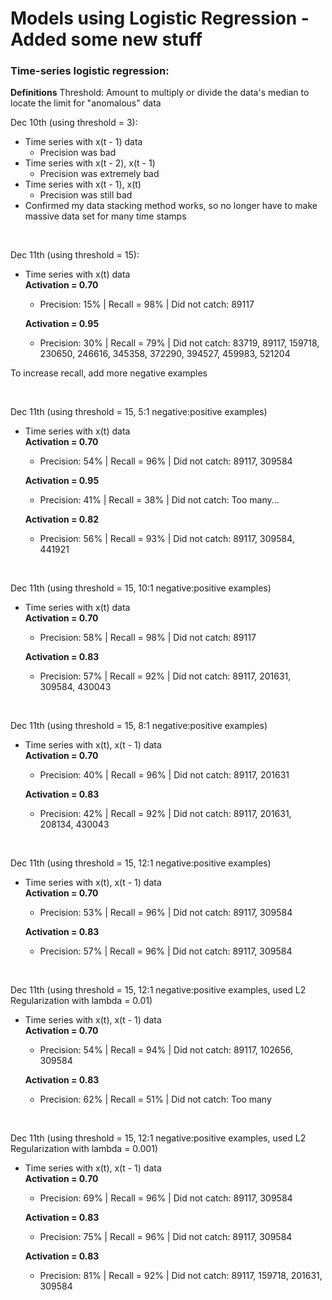 # Models using Logistic Regression - Added some new stuff

### Time-series logistic regression:

**Definitions**
Threshold: Amount to multiply or divide the data's median to locate the limit for "anomalous" data

Dec 10th (using threshold = 3): 
- Time series with x(t - 1) data <br>
  - Precision was bad
- Time series with x(t - 2), x(t - 1)
  - Precision was extremely bad
- Time series with x(t - 1), x(t)
  - Precision was still bad
- Confirmed my data stacking method works, so no longer have to make massive data set for many time stamps

<br>

Dec 11th (using threshold = 15):
- Time series with x(t) data <br>
  **Activation = 0.70**
  - Precision: 15% | Recall = 98% | Did not catch: 89117

  **Activation = 0.95**
  - Precision: 30% | Recall = 79% | Did not catch: 83719, 89117, 159718, 230650, 246616, 345358, 372290, 394527, 459983, 521204

To increase recall, add more negative examples

<br>

Dec 11th (using threshold = 15, 5:1 negative:positive examples)
- Time series with x(t) data <br>
  **Activation = 0.70**
  - Precision: 54% | Recall = 96% | Did not catch: 89117, 309584

  **Activation = 0.95**
  - Precision: 41% | Recall = 38% | Did not catch: Too many...

  **Activation = 0.82**
  - Precision: 56% | Recall = 93% | Did not catch: 89117, 309584, 441921

<br>

Dec 11th (using threshold = 15, 10:1 negative:positive examples)
- Time series with x(t) data <br>
  **Activation = 0.70**
  - Precision: 58% | Recall = 98% | Did not catch: 89117

  **Activation = 0.83**
  - Precision: 57% | Recall = 92% | Did not catch: 89117, 201631, 309584, 430043

<br>

Dec 11th (using threshold = 15, 8:1 negative:positive examples)
- Time series with x(t), x(t - 1) data <br>
  **Activation = 0.70**
  - Precision: 40% | Recall = 96% | Did not catch: 89117, 201631

  **Activation = 0.83**
  - Precision: 42% | Recall = 92% | Did not catch: 89117, 201631, 208134, 430043

<br>

Dec 11th (using threshold = 15, 12:1 negative:positive examples)
- Time series with x(t), x(t - 1) data <br>
  **Activation = 0.70**
  - Precision: 53% | Recall = 96% | Did not catch: 89117, 309584

  **Activation = 0.83**
  - Precision: 57% | Recall = 96% | Did not catch: 89117, 309584

<br>

Dec 11th (using threshold = 15, 12:1 negative:positive examples, used L2 Regularization with lambda = 0.01)
- Time series with x(t), x(t - 1) data <br>
  **Activation = 0.70**
  - Precision: 54% | Recall = 94% | Did not catch: 89117, 102656, 309584

  **Activation = 0.83**
  - Precision: 62% | Recall = 51% | Did not catch: Too many

<br>

Dec 11th (using threshold = 15, 12:1 negative:positive examples, used L2 Regularization with lambda = 0.001)
- Time series with x(t), x(t - 1) data <br>
  **Activation = 0.70**
  - Precision: 69% | Recall = 96% | Did not catch: 89117, 309584

  **Activation = 0.83**
  - Precision: 75% | Recall = 96% | Did not catch: 89117, 309584

  **Activation = 0.83**
  - Precision: 81% | Recall = 92% | Did not catch: 89117, 159718, 201631, 309584
